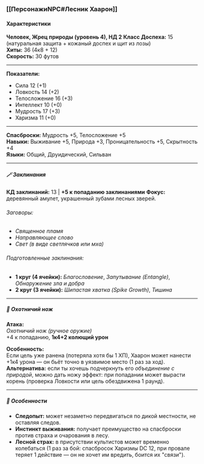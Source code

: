 ### [[ПерсонажиNPC#Лесник Хаарон]]
#### Характеристики
**Человек, Жрец природы (уровень 4), НД 2**
**Класс Доспеха:** 15 (натуральная защита + кожаный доспех и щит из лозы)  
**Хиты:** 36 (4к8 + 12)  
**Скорость:** 30 футов

---
**Показатели:**
- Сила 12 (+1)
- Ловкость 14 (+2)
- Телосложение 16 (+3)
- Интеллект 10 (+0)
- Мудрость 17 (+3)
- Харизма 11 (+0)
---
**Спасброски:** Мудрость +5, Телосложение +5  
**Навыки:** Выживание +5, Природа +3, Проницательность +5, Скрытность +4  
**Языки:** Общий, Друидический, Сильван

---
##### 🪄 Заклинания
**КД заклинаний:** 13 | **+5 к попаданию заклинаниями**
**Фокус:** деревянный амулет, украшенный зубами лесных зверей.
###### Заговоры:

- _Священное пламя_
- _Направляющее слово_
- _Свет (в виде светлячков или мха)_
###### Подготовленные заклинания:

- **1 круг (4 ячейки):** _Благословение_, _Запутывание (Entangle)_, _Обнаружение зла и добра_
- **2 круг (3 ячейки):** _Шипастая хватка (Spike Growth)_, _Тишина_

---
##### 🔪 Охотничий нож

**Атака:**  
_Охотничий нож (ручное оружие)_  
+4 к попаданию, **1к4+2 колющий урон**

**Особенность:**  
Если цель уже ранена (потеряла хотя бы 1 ХП), Хаарон может нанести +1к4 урона — он бьёт точно в уязвимое место (1 раз за ход).
**Альтернатива:** если ты хочешь подчеркнуть его _объединение с природой_, можно дать ножу эффект: при попадании может вырасти корень (проверка Ловкости или цель обездвижена 1 раунд).

---
##### 🌲 Особенности

- **Следопыт:** может незаметно передвигаться по дикой местности, не оставляя следов.
- **Инстинкт выживания:** получает преимущество на спасброски против страха и очарования в лесу.
- **Лесной страх:** в присутствии культистов может временно колебаться (1 раз за бой: спасбросок Харизмы DC 12, при провале теряет 1 действие — он не хочет им вредить, боится их "связи").